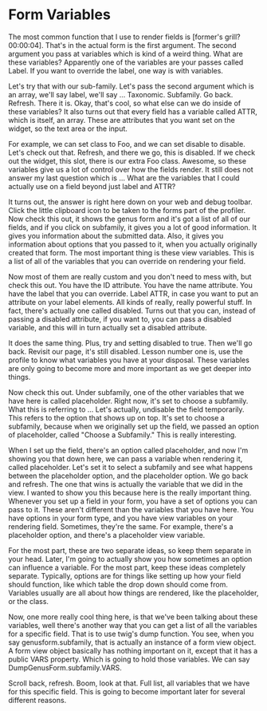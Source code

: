 # Form Variables

The most common function that I use to render fields is [former's grill? 00:00:04]. That's in the actual form is the first argument. The second argument you pass at variables which is kind of a weird thing. What are these variables? Apparently one of the variables are your passes called Label. If you want to override the label, one way is with variables.

Let's try that with our sub-family. Let's pass the second argument which is an array, we'll say label, we'll say ... Taxonomic. Subfamily. Go back. Refresh. There it is. Okay, that's cool, so what else can we do inside of these variables? It also turns out that every field has a variable called ATTR, which is itself, an array. These are attributes that you want set on the widget, so the text area or the input.

For example, we can set class to Foo, and we can set disable to disable. Let's check out that. Refresh, and there we go, this is disabled. If we check out the widget, this slot, there is our extra Foo class. Awesome, so these variables give us a lot of control over how the fields render. It still does not answer my last question which is ... What are the variables that I could actually use on a field beyond just label and ATTR?

It turns out, the answer is right here down on your web and debug toolbar. Click the little clipboard icon to be taken to the forms part of the profiler. Now check this out, it shows the genus form and it's got a list of all of our fields, and if you click on subfamily, it gives you a lot of good information. It gives you information about the submitted data. Also, it gives you information about options that you passed to it, when you actually originally created that form. The most important thing is these view variables. This is a list of all of the variables that you can override on rendering your field.

Now most of them are really custom and you don't need to mess with, but check this out. You have the ID attribute. You have the name attribute. You have the label that you can override. Label ATTR, in case you want to put an attribute on your label elements. All kinds of really, really powerful stuff. In fact, there's actually one called disabled. Turns out that you can, instead of passing a disabled attribute, if you want to, you can pass a disabled variable, and this will in turn actually set a disabled attribute.

It does the same thing. Plus, try and setting disabled to true. Then we'll go back. Revisit our page, it's still disabled. Lesson number one is, use the profile to know what variables you have at your disposal. These variables are only going to become more and more important as we get deeper into things.

Now check this out. Under subfamily, one of the other variables that we have here is called placeholder. Right now, it's set to choose a subfamily. What this is referring to ... Let's actually, undisable the field temporarily. This refers to the option that shows up on top. It's set to choose a subfamily, because when we originally set up the field, we passed an option of placeholder, called "Choose a Subfamily." This is really interesting.

When I set up the field, there's an option called placeholder, and now I'm showing you that down here, we can pass a variable when rendering it, called placeholder. Let's set it to select a subfamily and see what happens between the placeholder option, and the placeholder option. We go back and refresh. The one that wins is actually the variable that we did in the view. I wanted to show you this because here is the really important thing. Whenever you set up a field in your form, you have a set of options you can pass to it. These aren't different than the variables that you have here. You have options in your form type, and you have view variables on your rendering field. Sometimes, they're the same. For example, there's a placeholder option, and there's a placeholder view variable.

For the most part, these are two separate ideas, so keep them separate in your head. Later, I'm going to actually show you how sometimes an option can influence a variable. For the most part, keep these ideas completely separate. Typically, options are for things like setting up how your field should function, like which table the drop down should come from. Variables usually are all about how things are rendered, like the placeholder, or the class.

Now, one more really cool thing here, is that we've been talking about these variables, well there's another way that you can get a list of all the variables for a specific field. That is to use twig's dump function. You see, when you say genusform.subfamily, that is actually an instance of a form view object. A form view object basically has nothing important on it, except that it has a public VARS property. Which is going to hold those variables. We can say DumpGenusForm.subfamily.VARS.

Scroll back, refresh. Boom, look at that. Full list, all variables that we have for this specific field. This is going to become important later for several different reasons.
